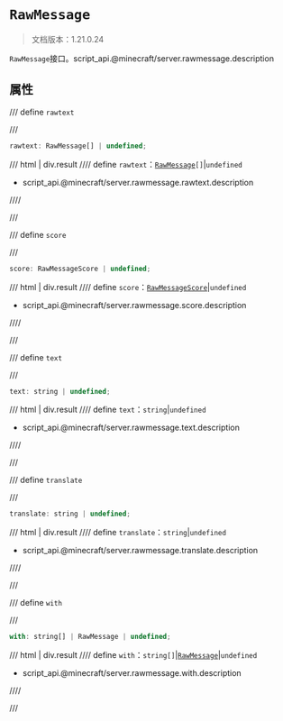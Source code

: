# `RawMessage`

> 文档版本：1.21.0.24

`RawMessage`接口。script_api.@minecraft/server.rawmessage.description

## 属性

/// define
`rawtext`


///

```js
rawtext: RawMessage[] | undefined;
```

/// html | div.result
//// define
`rawtext`：<code><a href="../rawmessage/">RawMessage</a>[]</code>|`undefined`

- script_api.@minecraft/server.rawmessage.rawtext.description


////

///


/// define
`score`


///

```js
score: RawMessageScore | undefined;
```

/// html | div.result
//// define
`score`：[`RawMessageScore`](./rawmessagescore.md)|`undefined`

- script_api.@minecraft/server.rawmessage.score.description


////

///


/// define
`text`


///

```js
text: string | undefined;
```

/// html | div.result
//// define
`text`：`string`|`undefined`

- script_api.@minecraft/server.rawmessage.text.description


////

///


/// define
`translate`


///

```js
translate: string | undefined;
```

/// html | div.result
//// define
`translate`：`string`|`undefined`

- script_api.@minecraft/server.rawmessage.translate.description


////

///


/// define
`with`


///

```js
with: string[] | RawMessage | undefined;
```

/// html | div.result
//// define
`with`：`string[]`|[`RawMessage`](./rawmessage.md)|`undefined`

- script_api.@minecraft/server.rawmessage.with.description


////

///


